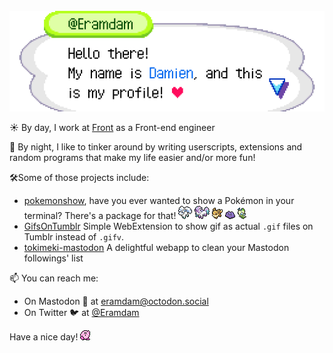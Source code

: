 <br />
<img src="https://raw.githubusercontent.com/eramdam/eramdam/master/images/acww-intro.png" alt="Hello there! My name is Damien, and this is my profile! ♥">

☀️ By day, I work at [Front](https://github.com/Frontapp) as a Front-end engineer

🌙 By night, I like to tinker around by writing userscripts, extensions and random programs that make my life easier and/or more fun!

🛠Some of those projects include:
- [pokemonshow](https://github.com/eramdam/pokemonshow), have you ever wanted to show a Pokémon in your terminal? There's a package for that! ![](https://raw.githubusercontent.com/eramdam/pokemonshow/main/images/pokemon-gen8/regular/vulpix-alola.png) ![](https://raw.githubusercontent.com/eramdam/pokemonshow/main/images/pokemon-gen8/regular/ponyta-galar.png) ![](https://raw.githubusercontent.com/eramdam/pokemonshow/main/images/pokemon-gen8/regular/eevee.png) ![](https://raw.githubusercontent.com/eramdam/pokemonshow/main/images/pokemon-gen8/regular/ditto.png) ![](https://raw.githubusercontent.com/eramdam/pokemonshow/main/images/pokemon-gen8/regular/celebi.png)
- [GifsOnTumblr](https://github.com/eramdam/GifsOnTumblr) Simple WebExtension to show gif as actual `.gif` files on Tumblr instead of `.gifv`.
- [tokimeki-mastodon](https://github.com/eramdam/tokimeki-mastodon) A delightful webapp to clean your Mastodon followings' list

📫 You can reach me:
- On Mastodon 🐘 at [eramdam@octodon.social](https://octodon.social/@eramdam)
- On Twitter 🐦 at [@Eramdam](https://twitter.com/eramdam)


Have a nice day! ![](https://raw.githubusercontent.com/eramdam/eramdam/master/images/kirby.gif)
